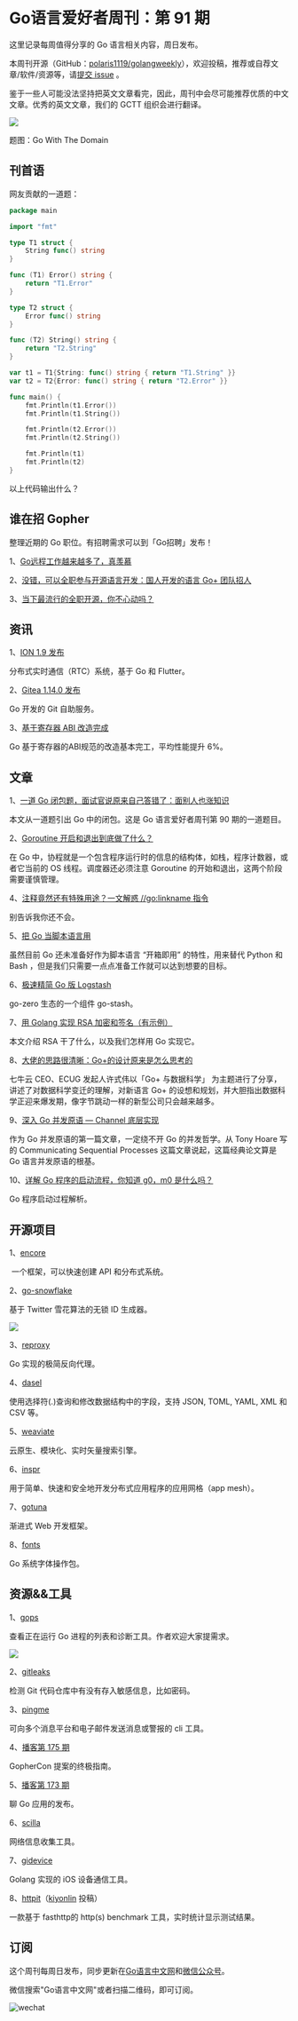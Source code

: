 # Go语言爱好者周刊：第 91 期

这里记录每周值得分享的 Go 语言相关内容，周日发布。

本周刊开源（GitHub：[polaris1119/golangweekly](https://github.com/polaris1119/golangweekly)），欢迎投稿，推荐或自荐文章/软件/资源等，请[提交 issue](https://github.com/polaris1119/golangweekly/issues) 。

鉴于一些人可能没法坚持把英文文章看完，因此，周刊中会尽可能推荐优质的中文文章。优秀的英文文章，我们的 GCTT 组织会进行翻译。

![](imgs/issue091/cover.png)

题图：Go With The Domain

## 刊首语

网友贡献的一道题：

```go
package main

import "fmt"

type T1 struct {
	String func() string
}

func (T1) Error() string {
	return "T1.Error"
}

type T2 struct {
	Error func() string
}

func (T2) String() string {
	return "T2.String"
}

var t1 = T1{String: func() string { return "T1.String" }}
var t2 = T2{Error: func() string { return "T2.Error" }}

func main() {
	fmt.Println(t1.Error())
	fmt.Println(t1.String())

	fmt.Println(t2.Error())
	fmt.Println(t2.String())

	fmt.Println(t1)
	fmt.Println(t2)
}
```

以上代码输出什么？

## 谁在招 Gopher

整理近期的 Go 职位。有招聘需求可以到「Go招聘」发布！

1、[Go远程工作越来越多了，真羡慕](https://mp.weixin.qq.com/s/weIMgKlFinQvaqpHKXYi1g)

2、[没错，可以全职参与开源语言开发：国人开发的语言 Go+ 团队招人](https://mp.weixin.qq.com/s/9xlQsW5X57fBYLRkwOELxA)

3、[当下最流行的全职开源，你不心动吗？](https://mp.weixin.qq.com/s/Tuf4tPRrCJ48Ml5Y6uCXBg)

## 资讯

1、[ION 1.9 发布](https://github.com/pion/ion)

分布式实时通信（RTC）系统，基于 Go 和 Flutter。

2、[Gitea 1.14.0 发布](https://blog.gitea.io/2021/04/gitea-1.14.0-is-released/)

Go 开发的 Git 自助服务。

3、[基于寄存器 ABI 改造完成](https://github.com/golang/go/issues/40724#issuecomment-821758073)

Go 基于寄存器的ABI规范的改造基本完工，平均性能提升 6%。

## 文章

1、[一道 Go 闭包题，面试官说原来自己答错了：面别人也涨知识](https://mp.weixin.qq.com/s/gfyW0pBIHsf2oYluQNbP8A)

本文从一道题引出 Go 中的闭包。这是 Go 语言爱好者周刊第 90 期的一道题目。

2、[Goroutine 开启和退出到底做了什么？](https://mp.weixin.qq.com/s/_ngJ6QfZRK5sGTA-CfsORg)

在 Go 中，协程就是一个包含程序运行时的信息的结构体，如栈，程序计数器，或者它当前的 OS 线程。调度器还必须注意 Goroutine 的开始和退出，这两个阶段需要谨慎管理。

4、[注释竟然还有特殊用途？一文解惑 //go:linkname 指令](https://mp.weixin.qq.com/s/4OlbpQwchWwxnQmSOL6xYA)

别告诉我你还不会。

5、[把 Go 当脚本语言用](https://mp.weixin.qq.com/s/7Svvbh1BRPkmlpZLpWP8FQ)

虽然目前 Go 还未准备好作为脚本语言 “开箱即用” 的特性，用来替代 Python 和 Bash ，但是我们只需要一点点准备工作就可以达到想要的目标。

6、[极速精简 Go 版 Logstash](https://mp.weixin.qq.com/s/pYmp3ZVWhY_jbQc0mRDu-A)

go-zero 生态的一个组件 go-stash。

7、[用 Golang 实现 RSA 加密和签名（有示例）](https://mp.weixin.qq.com/s/w976zzchogZy8xkWGN--Ww)

本文介绍 RSA 干了什么，以及我们怎样用 Go 实现它。

8、[大佬的思路很清晰：Go+的设计原来是怎么思考的](https://mp.weixin.qq.com/s/AuJv6wnMbo2iryXvopAFag)

七牛云 CEO、ECUG 发起人许式伟以「Go+ 与数据科学」 为主题进行了分享，讲述了对数据科学变迁的理解，对新语言 Go+ 的设想和规划，并大胆指出数据科学正迎来爆发期，像字节跳动一样的新型公司只会越来越多。

9、[深入 Go 并发原语 — Channel 底层实现](https://mp.weixin.qq.com/s/VyLyhtJCcLwpwhUpSCqJZA)

作为 Go 并发原语的第一篇文章，一定绕不开 Go 的并发哲学。从 Tony Hoare 写的 Communicating Sequential Processes 这篇文章说起，这篇经典论文算是 Go 语言并发原语的根基。

10、[详解 Go 程序的启动流程，你知道 g0，m0 是什么吗？](https://mp.weixin.qq.com/s/YK-TD3bZGEgqC0j-8U6VkQ)

Go 程序启动过程解析。

## 开源项目

1、[encore](https://github.com/encoredev/encore)

​	一个框架，可以快速创建 API 和分布式系统。

2、[go-snowflake](https://github.com/godruoyi/go-snowflake)

基于 Twitter 雪花算法的无锁 ID 生成器。

![](imgs/issue091/snowflake.png)

3、[reproxy](https://github.com/umputun/reproxy)

Go 实现的极简反向代理。

4、[dasel](https://github.com/TomWright/dasel)

使用选择符(.)查询和修改数据结构中的字段，支持 JSON, TOML, YAML, XML 和 CSV 等。

5、[weaviate](https://github.com/semi-technologies/weaviate)

 云原生、模块化、实时矢量搜索引擎。

6、[inspr](https://github.com/inspr/inspr)

用于简单、快速和安全地开发分布式应用程序的应用网格（app mesh）。

7、[gotuna](https://github.com/gotuna/gotuna)

渐进式 Web 开发框架。

8、[fonts](https://github.com/go-swiss/fonts)

Go 系统字体操作包。

## 资源&&工具

1、[gops](https://github.com/google/gops)

查看正在运行 Go 进程的列表和诊断工具。作者欢迎大家提需求。

![](imgs/issue091/gops.jpg)

2、[gitleaks](https://github.com/zricethezav/gitleaks)

检测 Git 代码仓库中有没有存入敏感信息，比如密码。

3、[pingme](https://github.com/kha7iq/pingme)

可向多个消息平台和电子邮件发送消息或警报的 cli 工具。

4、[播客第 175 期](https://changelog.com/gotime/175)

GopherCon 提案的终极指南。

5、[播客第 173 期](https://changelog.com/gotime/173)

聊 Go 应用的发布。

6、[scilla](https://github.com/edoardottt/scilla)

网络信息收集工具。

7、[gidevice](https://github.com/electricbubble/gidevice)

Golang 实现的 iOS 设备通信工具。

8、[httpit](https://github.com/gonetx/httpit)（[kiyonlin](https://github.com/kiyonlin) 投稿）

一款基于 fasthttp的 http(s) benchmark 工具，实时统计显示测试结果。

## 订阅

这个周刊每周日发布，同步更新在[Go语言中文网](https://studygolang.com/go/weekly)和[微信公众号](https://weixin.sogou.com/weixin?query=Go%E8%AF%AD%E8%A8%80%E4%B8%AD%E6%96%87%E7%BD%91)。

微信搜索"Go语言中文网"或者扫描二维码，即可订阅。

![wechat](imgs/wechat.png)
